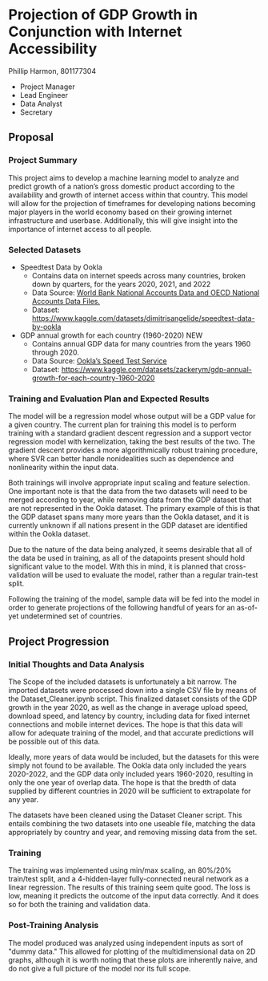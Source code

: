 # Projection of GDP Growth in Conjunction with Internet Accessibility
Phillip Harmon, 801177304 
 - Project Manager
 - Lead Engineer
 - Data Analyst
 - Secretary
## Proposal
### Project Summary
This project aims to develop a machine learning model to analyze and predict growth of a nation’s gross domestic product according to the availability and growth of internet access within that country. This model will allow for the projection of timeframes for developing nations becoming major players in the world economy based on their growing internet infrastructure and userbase. Additionally, this will give insight into the importance of internet access to all people.
### Selected Datasets
 - Speedtest Data by Ookla
   - Contains data on internet speeds across many countries, broken down by quarters, for the years 2020, 2021, and 2022
   - Data Source: [World Bank National Accounts Data and OECD National Accounts Data Files.](https://data.worldbank.org/indicator/NY.GDP.MKTP.KD.ZG)
   - Dataset: https://www.kaggle.com/datasets/dimitrisangelide/speedtest-data-by-ookla 
 - GDP annual growth for each country (1960-2020) NEW
   - Contains annual GDP data for many countries from the years 1960 through 2020.
   - Data Source: [Ookla’s Speed Test Service](https://www.speedtest.net) 
   - Dataset: https://www.kaggle.com/datasets/zackerym/gdp-annual-growth-for-each-country-1960-2020 
### Training and Evaluation Plan and Expected Results
The model will be a regression model whose output will be a GDP value for a given country. The current plan for training this model is to perform training with a standard gradient descent regression and a support vector regression model with kernelization, taking the best results of the two. The gradient descent provides a more algorithmically robust training procedure, where SVR can better handle nonidealities such as dependence and nonlinearity within the input data.

Both trainings will involve appropriate input scaling and feature selection. One important note is that the data from the two datasets will need to be merged according to year, while removing data from the GDP dataset that are not represented in the Ookla dataset. The primary example of this is that the GDP dataset spans many more years than the Ookla dataset, and it is currently unknown if all nations present in the GDP dataset are identified within the Ookla dataset.

Due to the nature of the data being analyzed, it seems desirable that all of the data be used in training, as all of the datapoints present should hold significant value to the model. With this in mind, it is planned that cross-validation will be used to evaluate the model, rather than a regular train-test split.

Following the training of the model, sample data will be fed into the model in order to generate projections of the following handful of years for an as-of-yet undetermined set of countries.
## Project Progression
### Initial Thoughts and Data Analysis
The Scope of the included datasets is unfortunately a bit narrow. The imported datasets were processed down into a single CSV file by means of the Dataset_Cleaner.ipynb script. This finalized dataset consists of the GDP growth in the year 2020, as well as the change in average upload speed, download speed, and latency by country, including data for fixed internet connections and mobile internet devices. The hope is that this data will allow for adequate training of the model, and that accurate predictions will be possible out of this data.

Ideally, more years of data would be included, but the datasets for this were simply not found to be available. The Ookla data only included the years 2020-2022, and the GDP data only included years 1960-2020, resulting in only the one year of overlap data. The hope is that the bredth of data supplied by different countries in 2020 will be sufficient to extrapolate for any year.

The datasets have been cleaned using the Dataset Cleaner script. This entails combining the two datasets into one useable file, matching the data appropriately by country and year, and removing missing data from the set.
### Training
The training was implemented using min/max scaling, an 80%/20% train/test split, and a 4-hidden-layer fully-connected neural network as a linear regression. The results of this training seem quite good. The loss is low, meaning it predicts the outcome of the input data correctly. And it does so for both the training and validation data.
### Post-Training Analysis
The model produced was analyzed using independent inputs as sort of "dummy data." This allowed for plotting of the multidimensional data on 2D graphs, although it is worth noting that these plots are inherently naive, and do not give a full picture of the model nor its full scope.